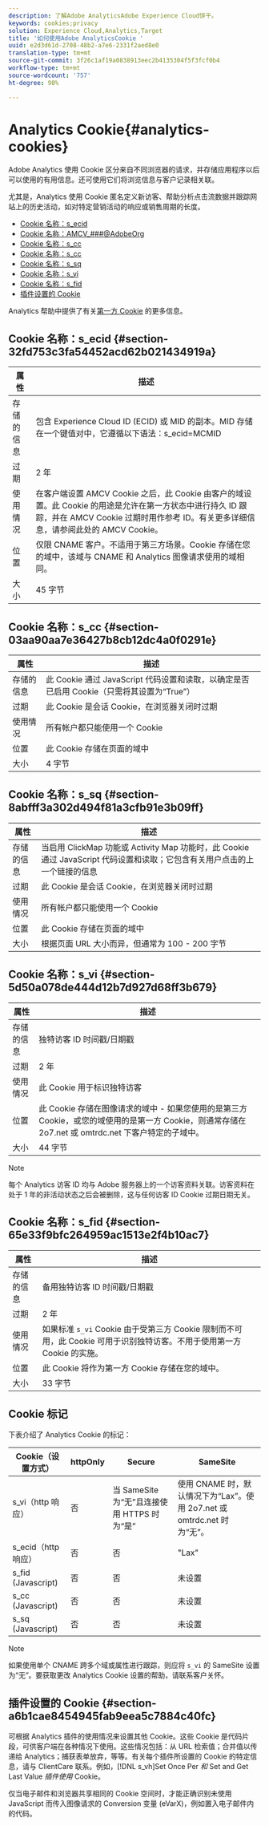 ```yaml
---
description: 了解Adobe AnalyticsAdobe Experience Cloud饼干。
keywords: cookies;privacy
solution: Experience Cloud,Analytics,Target
title: '如何使用Adobe AnalyticsCookie '
uuid: e2d3d61d-2708-48b2-a7e6-2331f2aed8e0
translation-type: tm+mt
source-git-commit: 3f26c1af19a0838913eec2b4135304f5f3fcf0b4
workflow-type: tm+mt
source-wordcount: '757'
ht-degree: 98%

---
```



# Analytics Cookie{#analytics-cookies}

Adobe Analytics 使用 Cookie 区分来自不同浏览器的请求，并存储应用程序以后可以使用的有用信息。还可使用它们将浏览信息与客户记录相关联。

尤其是，Analytics 使用 Cookie 匿名定义新访客、帮助分析点击流数据并跟踪网站上的历史活动，如对特定营销活动的响应或销售周期的长度。

* [Cookie 名称：s_ecid](../cookies/cookies-mc.md#section-32fd753c3fa54452acd62b021434919a)
* [Cookie 名称：AMCV_###@AdobeOrg](../cookies/cookies-mc.md#section-a12aa2a9296940ae82d8921b381b8fb0)
* [Cookie 名称：s_cc](../cookies/cookies-analytics.md#section-03aa90aa7e36427b8cb12dc4a0f0291e)
* [Cookie 名称：s_cc](../cookies/cookies-analytics.md#section-03aa90aa7e36427b8cb12dc4a0f0291e)
* [Cookie 名称：s_sq](../cookies/cookies-analytics.md#section-8abfff3a302d494f81a3cfb91e3b09ff)
* [Cookie 名称：s_vi](../cookies/cookies-analytics.md#section-5d50a078de444d12b7d927d68ff3b679)
* [Cookie 名称：s_fid](../cookies/cookies-analytics.md#section-65e33f9bfc264959ac1513e2f4b10ac7)
* [插件设置的 Cookie](../cookies/cookies-analytics.md#section-a6b1cae8454945fab9eea5c7884c40fc)

Analytics 帮助中提供了有关[第一方 Cookie](/help/interface/cookies/cookies-first-party.md) 的更多信息。

## Cookie 名称：s_ecid {#section-32fd753c3fa54452acd62b021434919a}

| 属性 | 描述 |
|--- |--- |
| 存储的信息 | 包含 Experience Cloud ID (ECID) 或 MID 的副本。MID 存储在一个键值对中，它遵循以下语法：s_ecid=MCMID | `<ECID>` |
| 过期 | 2 年 |
| 使用情况 | 在客户端设置 AMCV Cookie 之后，此 Cookie 由客户的域设置。此 Cookie 的用途是允许在第一方状态中进行持久 ID 跟踪，并在 AMCV Cookie 过期时用作参考 ID。有关更多详细信息，请参阅此处的 AMCV Cookie。 |
| 位置 | 仅限 CNAME 客户。不适用于第三方场景。Cookie 存储在您的域中，该域与 CNAME 和 Analytics 图像请求使用的域相同。 |
| 大小 | 45 字节 |

## Cookie 名称：s_cc {#section-03aa90aa7e36427b8cb12dc4a0f0291e}

| 属性 | 描述 |
|--- |--- |
| 存储的信息 | 此 Cookie 通过 JavaScript 代码设置和读取，以确定是否已启用 Cookie（只需将其设置为“True”） |
| 过期 | 此 Cookie 是会话 Cookie，在浏览器关闭时过期 |
| 使用情况 | 所有帐户都只能使用一个 Cookie |
| 位置 | 此 Cookie 存储在页面的域中 |
| 大小 | 4 字节 |

## Cookie 名称：s_sq {#section-8abfff3a302d494f81a3cfb91e3b09ff}

| 属性 | 描述 |
|--- |--- |
| 存储的信息 | 当启用 ClickMap 功能或 Activity Map 功能时，此 Cookie 通过 JavaScript 代码设置和读取；它包含有关用户点击的上一个链接的信息 |
| 过期 | 此 Cookie 是会话 Cookie，在浏览器关闭时过期 |
| 使用情况 | 所有帐户都只能使用一个 Cookie |
| 位置 | 此 Cookie 存储在页面的域中 |
| 大小 | 根据页面 URL 大小而异，但通常为 100 - 200 字节 |

## Cookie 名称：s_vi {#section-5d50a078de444d12b7d927d68ff3b679}

| 属性 | 描述 |
|--- |--- |
| 存储的信息 | 独特访客 ID 时间戳/日期戳 |
| 过期 | 2 年 |
| 使用情况 | 此 Cookie 用于标识独特访客 |
| 位置 | 此 Cookie 存储在图像请求的域中 - 如果您使用的是第三方 Cookie，或您的域使用的是第一方 Cookie，则通常存储在 2o7.net 或 omtrdc.net 下客户特定的子域中。 |
| 大小 | 44 字节 |

>[!NOTE]
>
>每个 Analytics 访客 ID 均与 Adobe 服务器上的一个访客资料关联。访客资料在处于 1 年的非活动状态之后会被删除，这与任何访客 ID Cookie 过期日期无关。

## Cookie 名称：s_fid {#section-65e33f9bfc264959ac1513e2f4b10ac7}

| 属性 | 描述 |
|--- |--- |
| 存储的信息 | 备用独特访客 ID 时间戳/日期戳 |
| 过期 | 2 年 |
| 使用情况 | 如果标准 `s_vi` Cookie 由于受第三方 Cookie 限制而不可用，此 Cookie 可用于识别独特访客。不用于使用第一方 Cookie 的实施。 |
| 位置 | 此 Cookie 将作为第一方 Cookie 存储在您的域中。 |
| 大小 | 33 字节 |

## Cookie 标记

下表介绍了 Analytics Cookie 的标记：

| Cookie（设置方式） | httpOnly | Secure | SameSite |
|--- |--- |--- |--- |
| s_vi（http 响应） | 否 | 当 SameSite 为“无”且连接使用 HTTPS 时为“是” | 使用 CNAME 时，默认情况下为“Lax”。使用 2o7.net 或 omtrdc.net 时为“无”。 |
| s_ecid（http 响应） | 否 | 否 | &quot;Lax&quot; |
| s_fid (Javascript) | 否 | 否 | 未设置 |
| s_cc (Javascript) | 否 | 否 | 未设置 |
| s_sq (Javascript) | 否 | 否 | 未设置 |

>[!NOTE]
>
>如果使用单个 CNAME 跨多个域或属性进行跟踪，则应将 `s_vi` 的 SameSite 设置为“无”。要获取更改 Analytics Cookie 设置的帮助，请联系客户关怀。

## 插件设置的 Cookie {#section-a6b1cae8454945fab9eea5c7884c40fc}

可根据 Analytics 插件的使用情况来设置其他 Cookie。这些 Cookie 是代码片段，可供客户端在各种情况下使用。这些情况包括：从 URL 检索值；合并值以传递给 Analytics；捕获表单放弃，等等。有关每个插件所设置的 Cookie 的特定信息，请与 ClientCare 联系。例如，[!DNL s_vh]Set Once Per *和* Set and Get Last Value *插件使用* Cookie。

仅当电子邮件和浏览器共享相同的 Cookie 空间时，才能正确识别未使用 JavaScript 而传入图像请求的 Conversion 变量 (eVarX)，例如置入电子邮件内的代码。
